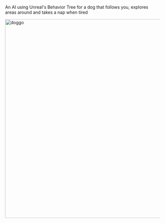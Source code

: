 An AI using Unreal's Behavior Tree for a dog that follows you, explores areas around and takes a nap when tired

<img width="646" alt="doggo" src="https://github.com/Lumbi/Lumbi/assets/1648852/b117617d-7f8f-4177-a563-dfed3d62a4b4">
